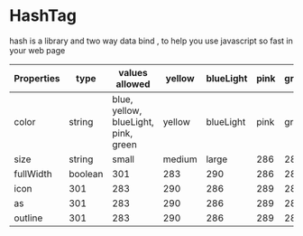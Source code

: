 # HashTag
hash is a library and two way data bind , to help you use javascript so fast in your web page

Properties | type | values allowed | yellow | blueLight | pink | green | #6 | #7 | #8 | #9 | #10 
--- | --- | --- | --- |--- |--- |--- |--- |--- |--- |--- |---
color | string | blue, yellow, blueLight, pink, green | yellow | blueLight | pink | green | #6 | #7 | #8 | #9 | #10 
size | string| small | medium | large | 286 | 289 | 285 | 287 | 287 | 272 | 276 
fullWidth | boolean | 301 | 283 | 290 | 286 | 289 | 285 | 287 | 287 | 272 | 276
icon | 301 | 283 | 290 | 286 | 289 | 285 | 287 | 287 | 272 | 276 | 269
as | 301 | 283 | 290 | 286 | 289 | 285 | 287 | 287 | 272 | 276 | 269
outline | 301 | 283 | 290 | 286 | 289 | 285 | 287 | 287 | 272 | 276 | 269
